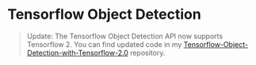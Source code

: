 # Tensorflow Object Detection

> Update: The Tensorflow Object Detection API now supports Tensorflow 2. You can find updated code in my [Tensorflow-Object-Detection-with-Tensorflow-2.0](https://github.com/TannerGilbert/Tensorflow-Object-Detection-with-Tensorflow-2.0) repository.
